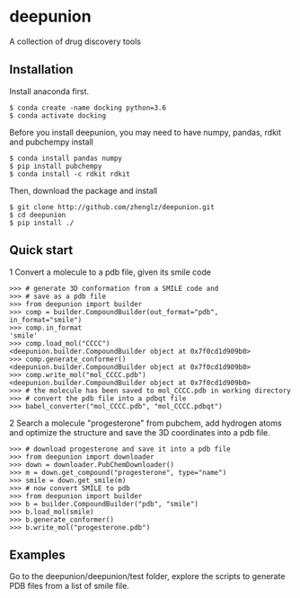 # deepunion
A collection of drug discovery tools


## Installation
Install anaconda first.
    
    $ conda create -name docking python=3.6
    $ conda activate docking

Before you install deepunion, you may need to have numpy,
pandas, rdkit and pubchempy install

    $ conda install pandas numpy
    $ pip install pubchempy
    $ conda install -c rdkit rdkit
    
Then, download the package and install

    $ git clone http://github.com/zhenglz/deepunion.git
    $ cd deepunion 
    $ pip install ./


## Quick start
1 Convert a molecule to a pdb file, given its smile code


    >>> # generate 3D conformation from a SMILE code and 
    >>> # save as a pdb file
    >>> from deepunion import builder
    >>> comp = builder.CompoundBuilder(out_format="pdb", in_format="smile")
    >>> comp.in_format
    'smile'
    >>> comp.load_mol("CCCC")
    <deepunion.builder.CompoundBuilder object at 0x7f0cd1d909b0>
    >>> comp.generate_conformer()
    <deepunion.builder.CompoundBuilder object at 0x7f0cd1d909b0>
    >>> comp.write_mol("mol_CCCC.pdb")
    <deepunion.builder.CompoundBuilder object at 0x7f0cd1d909b0>
    >>> # the molecule has been saved to mol_CCCC.pdb in working directory
    >>> # convert the pdb file into a pdbqt file
    >>> babel_converter("mol_CCCC.pdb", "mol_CCCC.pdbqt")

2 Search a molecule "progesterone" from pubchem, add hydrogen atoms and optimize
the structure and save the 3D coordinates into a pdb file.

       
    >>> # download progesterone and save it into a pdb file
    >>> from deepunion import downloader
    >>> down = downloader.PubChemDownloader()
    >>> m = down.get_compound("progesterone", type="name")
    >>> smile = down.get_smile(m)
    >>> # now convert SMILE to pdb
    >>> from deepunion import builder
    >>> b = builder.CompoundBuilder("pdb", "smile")
    >>> b.load_mol(smile)
    >>> b.generate_conformer()
    >>> b.write_mol("progesterone.pdb")

## Examples 
Go to the deepunion/deepunion/test folder, explore the 
scripts to generate PDB files from a list of smile file.
